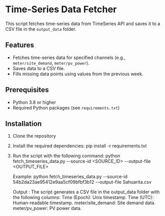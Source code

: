 # Time-Series Data Fetcher

This script fetches time-series data from TimeSeries API and saves it to a CSV file in the `output_data` folder.

## Features
- Fetches time-series data for specified channels (e.g., `meter/site_demand`, `meter/pv_power`).
- Saves data to a CSV file.
- Fills missing data points using values from the previous week.

## Prerequisites
- Python 3.8 or higher
- Required Python packages (see `requirements.txt`)

## Installation
1. Clone the repository
2. Install the required dependencies:
      pip install -r requirements.txt
3. Run the script with the following command:
    python fetch_timeseries_data.py --source-id <SOURCE_ID> --output-file <OUTPUT_FILE>

    Example: python fetch_timeseries_data.py --source-id 54b2da23ae95412e9aa5cf09bfbf3b12 --output-file Sahuarita.csv

    Output : The script generates a CSV file in the output_data folder with the following columns:
             Time (Epoch): Unix timestamp.
             Time (UTC): Human-readable timestamp.
             meter/site_demand: Site demand data.
             meter/pv_power: PV power data.
